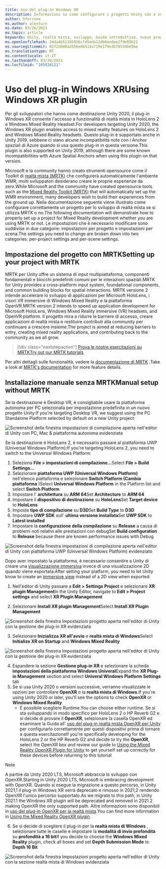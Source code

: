 ```yaml
---
title: Uso del plug-in Windows XR
description: Informazioni su come configurare i progetti Unity con e senza MRTK con il supporto di Windows XR.
author: hferrone
ms.author: alexturn
ms.date: 03/26/2021
ms.topic: article
keywords: Unity, realtà mista, sviluppo, Guida introduttiva, nuovo progetto, realtà mista di Windows, UWP, XR, prestazioni, legacy, MRTK, Windows
ms.openlocfilehash: 24da4b5116b926cfd5eda12db6eedee2f9e85621
ms.sourcegitcommit: 6272d086a2856e8b514a719e1f9e3b78554be5be
ms.translationtype: MT
ms.contentlocale: it-IT
ms.lasthandoff: 03/30/2021
ms.locfileid: "105938121"
---
```

# <a name="using-windows-xr-plugin"></a><span data-ttu-id="2f77f-104">Uso del plug-in Windows XR</span><span class="sxs-lookup"><span data-stu-id="2f77f-104">Using Windows XR plugin</span></span>

<span data-ttu-id="2f77f-105">Per gli sviluppatori che hanno come destinazione Unity 2020, il plug-in Windows XR consente l'accesso a funzionalità di realtà mista in HoloLens 2 e Windows Mixed Reality Headset.</span><span class="sxs-lookup"><span data-stu-id="2f77f-105">For developers targeting Unity 2020, the Windows XR plugin enables access to mixed reality features on HoloLens 2 and Windows Mixed Reality headsets.</span></span>  <span data-ttu-id="2f77f-106">Questo plug-in è supportato anche in Unity 2019, sebbene ci siano alcune incompatibilità note con i Anchor spaziali di Azure quando si usa questo plug-in in questa versione.</span><span class="sxs-lookup"><span data-stu-id="2f77f-106">This plugin is also supported on Unity 2019, although there are some known incompatibilities with Azure Spatial Anchors when using this plugin on that version.</span></span>

<span data-ttu-id="2f77f-107">Microsoft e la community hanno creato strumenti opensource come il Toolkit di [realtà mista (MRTK)](https://microsoft.github.io/MixedRealityToolkit-Unity/Documentation/Installation.html) che configurerà automaticamente l'ambiente WMR, molti sviluppatori desiderano creare le proprie esperienze da zero.</span><span class="sxs-lookup"><span data-stu-id="2f77f-107">While Microsoft and the community have created opensource tools such as the [Mixed Reality Toolkit (MRTK)](https://microsoft.github.io/MixedRealityToolkit-Unity/Documentation/Installation.html) that will automatically set up the WMR environment, many developers wish to build their experiences from the ground up.</span></span>  <span data-ttu-id="2f77f-108">Nella documentazione seguente viene illustrato come configurare correttamente un progetto per lo sviluppo di realtà mista se si utilizza MRTK o no.</span><span class="sxs-lookup"><span data-stu-id="2f77f-108">The following documentation will demonstrate how to properly set up a project for Mixed Reality development whether you are using MRTK or not.</span></span>  <span data-ttu-id="2f77f-109">Le impostazioni che è necessario modificare sono suddivise in due categorie: impostazioni per progetto e impostazioni per scena.</span><span class="sxs-lookup"><span data-stu-id="2f77f-109">The settings you need to change are broken down into two categories: per-project settings and per-scene settings.</span></span>

## <a name="setting-up-your-project-with-mrtk"></a><span data-ttu-id="2f77f-110">Impostazione del progetto con MRTK</span><span class="sxs-lookup"><span data-stu-id="2f77f-110">Setting up your project with MRTK</span></span>

<span data-ttu-id="2f77f-111">MRTK per Unity offre un sistema di input multipiattaforma, componenti fondamentali e blocchi predefiniti comuni per le interazioni spaziali.</span><span class="sxs-lookup"><span data-stu-id="2f77f-111">MRTK for Unity provides a cross-platform input system, foundational components, and common building blocks for spatial interactions.</span></span> <span data-ttu-id="2f77f-112">MRTK versione 2 intende accelerare lo sviluppo di applicazioni per Microsoft HoloLens, i visori VR immersive di Windows Mixed Reality e la piattaforma OpenVR.</span><span class="sxs-lookup"><span data-stu-id="2f77f-112">MRTK version 2 intends to speed up application development for Microsoft HoloLens, Windows Mixed Reality immersive (VR) headsets, and OpenVR platform.</span></span> <span data-ttu-id="2f77f-113">Il progetto mira a ridurre le barriere di accesso, creare applicazioni di realtà mista e restituire contributi alla community per continuare a crescere insieme.</span><span class="sxs-lookup"><span data-stu-id="2f77f-113">The project is aimed at reducing barriers to entry, creating mixed reality applications, and contributing back to the community as we all grow.</span></span>

> [!div class="nextstepaction"]
> [<span data-ttu-id="2f77f-114">Prova le nostre esercitazioni su MRTK</span><span class="sxs-lookup"><span data-stu-id="2f77f-114">Try out our MRTK tutorials</span></span>](tutorials/mr-learning-base-01.md)

<span data-ttu-id="2f77f-115">Per altri dettagli sulle funzionalità, vedere la [documentazione di MRTK](/windows/mixed-reality/mrtk-unity) .</span><span class="sxs-lookup"><span data-stu-id="2f77f-115">Take a look at [MRTK's documentation](/windows/mixed-reality/mrtk-unity) for more feature details.</span></span>

## <a name="manual-setup-without-mrtk"></a><span data-ttu-id="2f77f-116">Installazione manuale senza MRTK</span><span class="sxs-lookup"><span data-stu-id="2f77f-116">Manual setup without MRTK</span></span>

<span data-ttu-id="2f77f-117">Se la destinazione è Desktop VR, è consigliabile usare la piattaforma autonoma per PC selezionata per impostazione predefinita in un nuovo progetto Unity:</span><span class="sxs-lookup"><span data-stu-id="2f77f-117">If you're targeting Desktop VR, we suggest using the PC Standalone Platform selected by default on a new Unity project:</span></span>

![Screenshot della finestra impostazioni di compilazione aperta nell'editor di Unity con PC, Mac & piattaforma autonoma evidenziata](images/wmr-config-img-3.png)

<span data-ttu-id="2f77f-119">Se la destinazione è HoloLens 2, è necessario passare al piattaforma UWP (Universal Windows Platform):</span><span class="sxs-lookup"><span data-stu-id="2f77f-119">If you're targeting HoloLens 2, you need to switch to the Universal Windows Platform:</span></span>

1.  <span data-ttu-id="2f77f-120">Seleziona **File > impostazioni di compilazione...**</span><span class="sxs-lookup"><span data-stu-id="2f77f-120">Select **File > Build Settings...**</span></span>
2.  <span data-ttu-id="2f77f-121">Selezionare **piattaforma UWP (Universal Windows Platform)** nell'elenco piattaforma e selezionare **Switch Platform (Cambia piattaforma** )</span><span class="sxs-lookup"><span data-stu-id="2f77f-121">Select **Universal Windows Platform** in the Platform list and select **Switch Platform**</span></span>
3.  <span data-ttu-id="2f77f-122">Impostare l' **architettura** su **ARM 64**</span><span class="sxs-lookup"><span data-stu-id="2f77f-122">Set **Architecture** to **ARM 64**</span></span>
4.  <span data-ttu-id="2f77f-123">Impostare il **dispositivo di destinazione** su **HoloLens**</span><span class="sxs-lookup"><span data-stu-id="2f77f-123">Set **Target device** to **HoloLens**</span></span>
5.  <span data-ttu-id="2f77f-124">Imposta **tipo di compilazione** su **D3D**</span><span class="sxs-lookup"><span data-stu-id="2f77f-124">Set **Build Type** to **D3D**</span></span>
6.  <span data-ttu-id="2f77f-125">Impostare **UWP SDK** sull' **ultima versione installata**</span><span class="sxs-lookup"><span data-stu-id="2f77f-125">Set **UWP SDK** to **Latest installed**</span></span>
7.  <span data-ttu-id="2f77f-126">Impostare la **configurazione della compilazione** su **Release** a causa di problemi noti relativi alle prestazioni con debug</span><span class="sxs-lookup"><span data-stu-id="2f77f-126">Set **Build configuration** to **Release** because there are known performance issues with Debug</span></span>

![Screenshot della finestra impostazioni di compilazione aperta nell'editor di Unity con piattaforma UWP (Universal Windows Platform) evidenziato](images/wmr-config-img-4.png)

<span data-ttu-id="2f77f-128">Dopo aver impostato la piattaforma, è necessario consentire a Unity di creare una [visualizzazione immersiva](../../design/app-views.md) invece di una visualizzazione 2D quando viene esportata:</span><span class="sxs-lookup"><span data-stu-id="2f77f-128">After setting your platform, you need to let Unity know to create an [immersive view](../../design/app-views.md) instead of a 2D view when exported:</span></span>

1. <span data-ttu-id="2f77f-129">Nell'editor di Unity passare a **Edit > Settings Project** e selezionare **XR plugin Management**</span><span class="sxs-lookup"><span data-stu-id="2f77f-129">In the Unity Editor, navigate to **Edit > Project settings** and select **XR Plugin Management**</span></span>

2. <span data-ttu-id="2f77f-130">Selezionare **Install XR plugin Management**</span><span class="sxs-lookup"><span data-stu-id="2f77f-130">Select **Install XR Plugin Management**</span></span>

![Screenshot della finestra Impostazioni progetto aperta nell'editor di Unity con la gestione dei plug-in XR evidenziata](images/wmr-config-img-5.png)

3. <span data-ttu-id="2f77f-132">Selezionare **Inizializza XR all'avvio** e **realtà mista di Windows**</span><span class="sxs-lookup"><span data-stu-id="2f77f-132">Select **Initialize XR on Startup** and **Windows Mixed Reality**</span></span>

![Screenshot della finestra Impostazioni progetto aperta nell'editor di Unity con la gestione dei plug-in XR evidenziata](images/wmr-config-img-7.png)

4. <span data-ttu-id="2f77f-134">Espandere la sezione **Gestione plug-in XR** e selezionare la scheda **impostazioni della piattaforma Windows Univeral**</span><span class="sxs-lookup"><span data-stu-id="2f77f-134">Expand the **XR Plug-in Management** section and select **Univeral Windows Platform Settings** tab</span></span>
5. <span data-ttu-id="2f77f-135">Se si usa Unity 2020 o versioni successive, verranno visualizzate le opzioni per controllare **OpenXR** o la **realtà mista di Windows**.</span><span class="sxs-lookup"><span data-stu-id="2f77f-135">If you're using Unity 2020 or later, you'll see the options to check **OpenXR** or **Windows Mixed Reality**.</span></span> 
    * <span data-ttu-id="2f77f-136">È possibile scegliere Runtime.</span><span class="sxs-lookup"><span data-stu-id="2f77f-136">You can choose either runtime.</span></span>  <span data-ttu-id="2f77f-137">Se si sta sviluppando in modo specifico per HoloLens 2 o HP Reverb G2 e si decide di provare il **OpenXR**, selezionare la casella OpenXR ed esaminare la Guida all' [uso del plug-in realtà mista OpenXR per Unity](openxr-getting-started.md) per configurarlo correttamente per questi dispositivi prima di tornare a questa esercitazione</span><span class="sxs-lookup"><span data-stu-id="2f77f-137">If you're specifically developing for the HoloLens 2 or the HP Reverb G2 and decide to try the **OpenXR**, select the OpenXR box and review our guide to [Using the Mixed Reality OpenXR Plugin for Unity](openxr-getting-started.md) to get yourself set up correctly for these devices before returning to this tutorial</span></span>

> [!NOTE]
> <span data-ttu-id="2f77f-138">A partire da Unity 2020 LTS, Microsoft abbraccia lo sviluppo con OpenXR.</span><span class="sxs-lookup"><span data-stu-id="2f77f-138">Starting in Unity 2020 LTS, Microsoft is embracing development with OpenXR.</span></span>  <span data-ttu-id="2f77f-139">Quando si esegue la migrazione a questo percorso, in Unity 2021,1 il plug-in Windows XR verrà deprecato e rimosso in 2021,2 rendendo OpenXR l'unico percorso supportato.</span><span class="sxs-lookup"><span data-stu-id="2f77f-139">As we migrate to this path, in Unity 2021.1 the Windows XR plugin will be deprecated and removed in 2021.2 making OpenXR the only supported path.</span></span> <span data-ttu-id="2f77f-140">Altre informazioni sono disponibili in [uso del plug-in OpenXR per la realtà mista](openxr-getting-started.md).</span><span class="sxs-lookup"><span data-stu-id="2f77f-140">You can find more information in [Using the Mixed Reality OpenXR plugin](openxr-getting-started.md).</span></span>

6. <span data-ttu-id="2f77f-141">Se si decide di scegliere il plug-in per la **realtà mista di Windows** , selezionare tutte le caselle e impostare la **modalità di invio profondità** su **profondità a 16 bit**</span><span class="sxs-lookup"><span data-stu-id="2f77f-141">If you decide to choose the **Windows Mixed Reality** plugin, check all boxes and set **Depth Submission Mode** to **Depth 16 Bit**</span></span>

![Screenshot della finestra Impostazioni progetto aperta nell'editor di Unity con la sezione realtà mista di Windows evidenziata](images/wmr-config-img-8.png)

